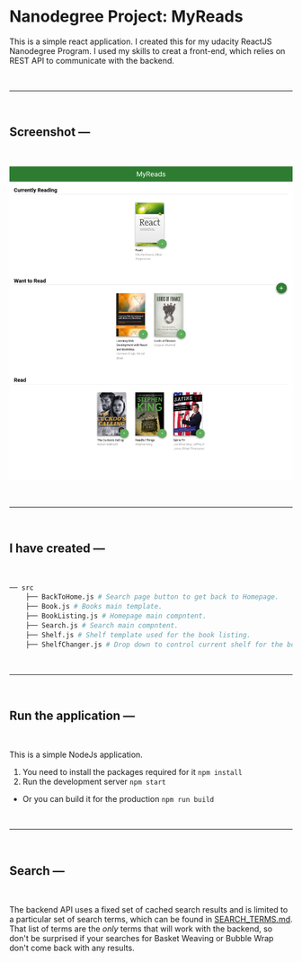 # Nanodegree Project: MyReads

This is a simple react application. I created this for my udacity ReactJS Nanodegree Program. I used my skills to creat a front-end, which relies on REST API to communicate with the backend.

<br />

---

<br />

## Screenshot &mdash;
<br />

![MyReads &mdash Mohamed Elbadawii](/public/Screenshot.png)

<br />

---

<br />

## I have created &mdash;
<br />

```bash
── src
    ├── BackToHome.js # Search page button to get back to Homepage.
    ├── Book.js # Books main template.
    ├── BookListing.js # Homepage main compntent.
    ├── Search.js # Search main compntent.
    ├── Shelf.js # Shelf template used for the book listing.
    ├── ShelfChanger.js # Drop down to control current shelf for the book.
```
<br />

---

<br />

## Run the application &mdash;
<br />

This is a simple NodeJs application.
01. You need to install the packages required for it `npm install`
02. Run the development server `npm start`
- Or you can build it for the production `npm run build`

<br />

---

<br />

## Search &mdash;
<br />

The backend API uses a fixed set of cached search results and is limited to a particular set of search terms, which can be found in [SEARCH_TERMS.md](SEARCH_TERMS.md). That list of terms are the _only_ terms that will work with the backend, so don't be surprised if your searches for Basket Weaving or Bubble Wrap don't come back with any results.
